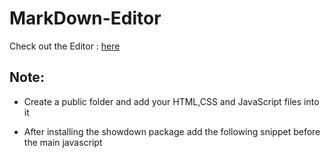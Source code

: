 # MarkDown-Editor

Check out the Editor : [here](sahu-01.github.io/MarkDown-Editor/public/)

## Note:

- Create a public folder and add your HTML,CSS and JavaScript files into it
- After installing the showdown package
  add the following snippet before the main javascript <script> tags 
  ```
  <script src="showdown.js"></script>
  ```
- Also run the following command on your your terminal if you are not using webpack/bundler
    ```
  cp node_modules/showdown/dist/showdown.js public
  ```
  
- Remember to **uncheck** enable js map and enable css map from your console setting
  You should be able to now run youur own markdown editor as well
- Regarding deployment as you do not have the index file in root directory rather inside public, thus if you are using github pages kindly add */public*
  at the end of your generated url and you should be able to use and see the markdown editor
